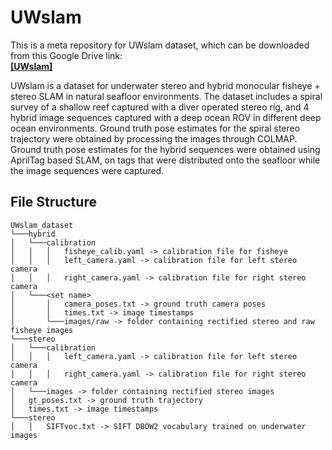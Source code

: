 # UWslam
This is a meta repository for UWslam dataset, which can be downloaded from this Google Drive link:  
[**[UWslam]**](https://drive.google.com/file/d/1mZYeBiceVeo9dRYaCuJBaY63NufiA_fB/view?usp=sharing)

UWslam is a dataset for underwater stereo and hybrid monocular fisheye + stereo SLAM in natural seafloor environments. The dataset includes a spiral survey of a shallow reef captured with a diver operated stereo rig, and 4 hybrid image sequences captured with a deep ocean ROV in different deep ocean environments. Ground truth pose estimates for the spiral stereo trajectory were obtained by processing the images through COLMAP. Ground truth pose estimates for the hybrid sequences were obtained using AprilTag based SLAM, on tags that were distributed onto the seafloor while the image sequences were captured.

## File Structure
 ```
UWslam_dataset
└───hybrid 
│   └───calibration  
│   │   │   fisheye_calib.yaml -> calibration file for fisheye  
│   │   │   left_camera.yaml -> calibration file for left stereo camera
│   │   │   right_camera.yaml -> calibration file for right stereo camera
│   └───<set name>
│       │   camera_poses.txt -> ground truth camera poses
│       │   times.txt -> image timestamps
│       └───images/raw -> folder containing rectified stereo and raw fisheye images
└───stereo 
│   └───calibration  
│   │   │   left_camera.yaml -> calibration file for left stereo camera
│   │   │   right_camera.yaml -> calibration file for right stereo camera
│   └───images -> folder containing rectified stereo images
│   gt_poses.txt -> ground truth trajectory
│   times.txt -> image timestamps
└───stereo
│   │   SIFTvoc.txt -> SIFT DBOW2 vocabulary trained on underwater images
```
<!--
## Overview

Sample annotated sequence, showing center rectified images for visualization of the model handle projections

![Output sample](https://github.com/gidobot/gifs/raw/master/VisPose_Reviewer.gif)

The dataset was annotated using the VisPose annotation tool, which can also be used to review the annotations:  
[**[VisPose]**](https://github.com/gidobot/VisPose)

The sequence consistent camera poses for input to the VisPose annotation tool were generated using the ROS based [**TagSLAM**](https://berndpfrommer.github.io/tagslam_web/) package. Below is a sample sequence showing the AprilTag detector and TagSLAM estimated camera poses

![Output sample](https://github.com/gidobot/gifs/raw/master/VisPose_AprilSLAM.gif)

## Citation
If you use this dataset, we request you to cite the following work.
```
@ARTICLE{9091344,
 author={G. {Billings} and M. {Johnson-Roberson}},
 journal={IEEE Robotics and Automation Letters},
 title={SilhoNet-Fisheye: Adaptation of A ROI-Based Object Pose Estimation Network to Monocular Fisheye Images},
 year={2020},
}
```
 -->
